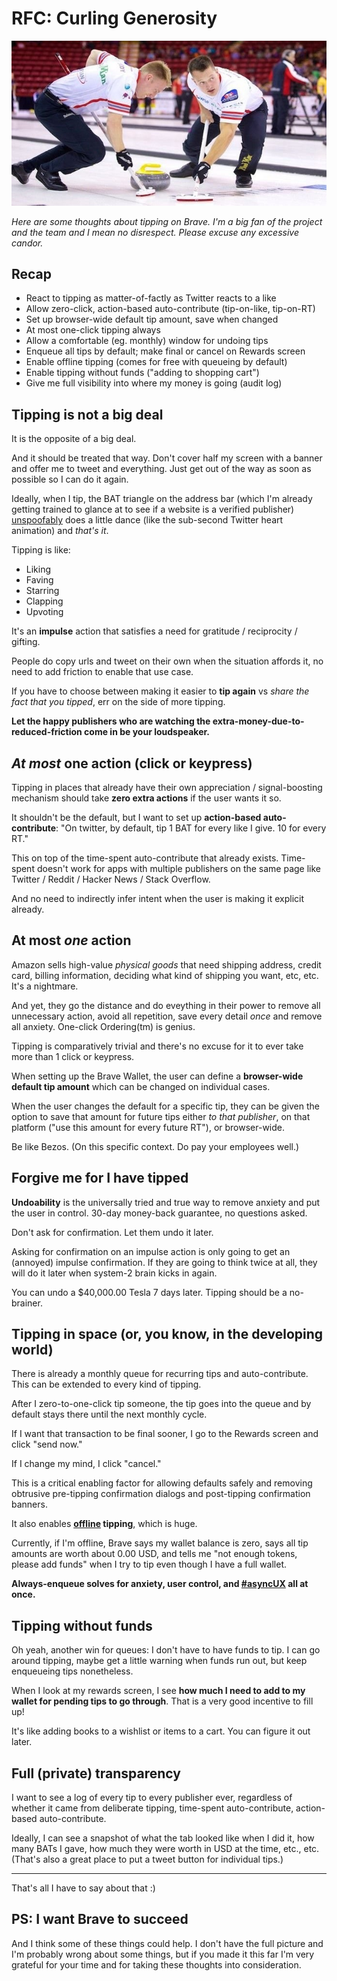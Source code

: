# RFC: Curling Generosity

[![10x sweeping](curlings-broom-boom.jpg '10x sweeping')](https://ca.sports.yahoo.com/blogs/eh-game/curling-s-broom-boom-leads-to-player-meeting-in-toronto--are-regulations-coming-022117902.html)

_Here are some thoughts about tipping on Brave. I'm a big fan of the project
and the team and I mean no disrespect. Please excuse any excessive candor._

## Recap

- React to tipping as matter-of-factly as Twitter reacts to a like
- Allow zero-click, action-based auto-contribute (tip-on-like, tip-on-RT)
- Set up browser-wide default tip amount, save when changed
- At most one-click tipping always
- Allow a comfortable (eg. monthly) window for undoing tips
- Enqueue all tips by default; make final or cancel on Rewards screen
- Enable offline tipping (comes for free with queueing by default)
- Enable tipping without funds ("adding to shopping cart")
- Give me full visibility into where my money is going (audit log)

## Tipping is not a big deal

It is the opposite of a big deal.

And it should be treated that way. Don't cover half my screen with a banner and
offer me to tweet and everything. Just get out of the way as soon as possible
so I can do it again.

Ideally, when I tip, the BAT triangle on the address bar (which I'm already
getting trained to glance at to see if a website is a verified publisher)
[unspoofably](https://twitter.com/BrendanEich/status/1132330327618117632) does
a little dance (like the sub-second Twitter heart animation) and _that's it_.

Tipping is like:

- Liking
- Faving
- Starring
- Clapping
- Upvoting

It's an **impulse** action that satisfies a need for gratitude / reciprocity /
gifting.

People do copy urls and tweet on their own when the situation affords it, no
need to add friction to enable that use case.

If you have to choose between making it easier to **tip again** vs _share the
fact that you tipped_, err on the side of more tipping.

**Let the happy publishers who are watching the
extra-money-due-to-reduced-friction come in be your loudspeaker.**

## _At most_ one action (click or keypress)

Tipping in places that already have their own appreciation / signal-boosting
mechanism should take **zero extra actions** if the user wants it so.

It shouldn't be the default, but I want to set up **action-based
auto-contribute**: "On twitter, by default, tip 1 BAT for every like I give. 10
for every RT."

This on top of the time-spent auto-contribute that already exists. Time-spent
doesn't work for apps with multiple publishers on the same page like Twitter /
Reddit / Hacker News / Stack Overflow.

And no need to indirectly infer intent when the user is making it explicit
already.

## At most _one_ action

Amazon sells high-value _physical goods_ that need shipping address, credit
card, billing information, deciding what kind of shipping you want, etc, etc.
It's a nightmare.

And yet, they go the distance and do eveything in their power to remove all
unnecessary action, avoid all repetition, save every detail _once_ and remove
all anxiety. One-click Ordering(tm) is genius.

Tipping is comparatively trivial and there's no excuse for it to ever take more
than 1 click or keypress.

When setting up the Brave Wallet, the user can define a **browser-wide default
tip amount** which can be changed on individual cases.

When the user changes the default for a specific tip, they can be given the
option to save that amount for future tips either _to that publisher_, on that
platform ("use this amount for every future RT"), or browser-wide.

Be like Bezos. (On this specific context. Do pay your employees well.)

## Forgive me for I have tipped

**Undoability** is the universally tried and true way to remove anxiety and put
the user in control. 30-day money-back guarantee, no questions asked.

Don't ask for confirmation. Let them undo it later.

Asking for confirmation on an impulse action is only going to get an (annoyed)
impulse confirmation. If they are going to think twice at all, they will do it
later when system-2 brain kicks in again.

You can undo a \$40,000.00 Tesla 7 days later. Tipping should be a no-brainer.

## Tipping in space (or, you know, in the developing world)

There is already a monthly queue for recurring tips and auto-contribute. This
can be extended to every kind of tipping.

After I zero-to-one-click tip someone, the tip goes into the queue and by
default stays there until the next monthly cycle.

If I want that transaction to be final sooner, I go to the Rewards screen and
click "send now."

If I change my mind, I click "cancel."

This is a critical enabling factor for allowing defaults safely and removing
obtrusive pre-tipping confirmation dialogs and post-tipping confirmation
banners.

It also enables
**[offline](https://interplanetarygatsby.com/foreword/ "there is such thing as 'online'")
tipping**, which is huge.

Currently, if I'm offline, Brave says my wallet balance is zero, says all tip
amounts are worth about 0.00 USD, and tells me "not enough tokens, please add
funds" when I try to tip even though I have a full wallet.

**Always-enqueue solves for anxiety, user control, and
[#asyncUX](https://twitter.com/search?q=%23asyncux 'asynchronous user experience')
all at once.**

## Tipping without funds

Oh yeah, another win for queues: I don't have to have funds to tip. I can go
around tipping, maybe get a little warning when funds run out, but keep
enqueueing tips nonetheless.

When I look at my rewards screen, I see **how much I need to add to my wallet
for pending tips to go through**. That is a very good incentive to fill up!

It's like adding books to a wishlist or items to a cart. You can figure it out
later.

## Full (private) transparency

I want to see a log of every tip to every publisher ever, regardless of whether
it came from deliberate tipping, time-spent auto-contribute, action-based
auto-contribute.

Ideally, I can see a snapshot of what the tab looked like when I did it, how
many BATs I gave, how much they were worth in USD at the time, etc., etc.
(That's also a great place to put a tweet button for individual tips.)

---

That's all I have to say about that :)

## PS: I want Brave to succeed

And I think some of these things could help. I don't have the full picture and
I'm probably wrong about some things, but if you made it this far I'm very
grateful for your time and for taking these thoughts into consideration.
